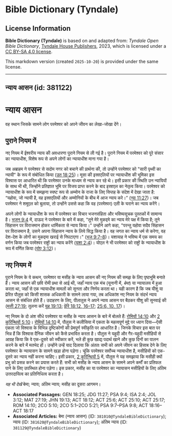 # Bible Dictionary (Tyndale)

## License Information

**Bible Dictionary (Tyndale)** is based on and adapted from: _Tyndale Open Bible Dictionary_, [Tyndale House Publishers](https://tyndaleopenresources.com/), 2023, which is licensed under a [CC BY-SA 4.0 license](https://creativecommons.org/licenses/by-sa/4.0/legalcode.en).

This markdown version (created `2025-10-20`) is provided under the same license.



--------------------------------

## न्याय आसन (id: 381122)

न्याय आसन
=========

वह स्थान जिसके सामने लोग परमेश्वर को अपने जीवन का लेखा\-जोखा देंगे।

पुराने नियम में
---------------

नए नियम में ईश्वरीय न्याय की अवधारणा पुराने नियम से ली गई है। पुराने नियम में परमेश्वर को पूरे संसार का न्यायाधीश, विशेष रूप से अपने लोगों का न्यायाधीश माना गया है।

जब अब्राहम ने परमेश्वर से सदोम नगर को बचाने की प्रार्थना की, तो उन्होंने परमेश्वर को "सारी पृथ्वी का न्यायी" के रूप में संबोधित किया ([उत 18:25](https://ref.ly/Gen18:25))। मूसा की इस्राएलियों पर न्यायाधीश की भूमिका इस विश्वास पर आधारित थी कि परमेश्वर उनके माध्यम से न्याय कर रहे थे। इसी प्रकार की स्थिति उन न्यायियों के साथ भी थी, जिन्होंने प्रतिज्ञात भूमि पर विजय प्राप्त करने के बाद इस्राएल का नेतृत्व किया। परमेश्वर को न्यायाधीश के रूप में समझना स्पष्ट रूप से अम्मोन के राजा के लिए यिप्तह के संदेश में देखा जाता है: “यहोवा, जो न्यायी है, वह इस्राएलियों और अम्मोनियों के बीच में आज न्याय करे।” ([न्या 11:27](https://ref.ly/Judg11:27))। जब परमेश्वर ने शमूएल को बुलाया, तो उन्होंने उससे कहा कि वह (परमेश्वर) एली के घराने का न्याय करेंगे।

अपने लोगों के न्यायाधीश के रूप में परमेश्वर का विचार भजनसंहिता और भविष्यसूचक पुस्तकों में सामान्य है। [भजन 9:4](https://ref.ly/Ps9:4) में, दाऊद ने परमेश्वर के बारे में कहा, "तूने मेरे मुकद्दमे का न्याय मेरे पक्ष में किया है; तूने सिंहासन पर विराजमान होकर धार्मिकता से न्याय किया।" उन्होंने आगे कहा, "परन्तु यहोवा सदैव सिंहासन पर विराजमान है, उसने अपना सिंहासन न्याय के लिये सिद्ध किया है। वह जगत का न्याय धर्म से करेगा, वह देश\-देश के लोगों का मुकद्दमा खराई से निपटाएगा।" ([भज 9:7–8](https://ref.ly/Ps9:7-Ps9:8))। यशायाह ने भविष्य में एक समय का वर्णन किया जब परमेश्वर राष्ट्रों का न्याय करेंगे ([यशा 2:4](https://ref.ly/Isa2:4))। योएल ने भी परमेश्वर को राष्ट्रों के न्यायाधीश के रूप में वर्णित किया ([योए 3:12](https://ref.ly/Joel3:12))।

नए नियम में
-----------

पुराने नियम के ये कथन, परमेश्वर या मसीह के न्याय आसन की नए नियम की समझ के लिए पृष्ठभूमि बनाते हैं। न्याय आसन की छवि रोमी प्रथा से आई थी, जहाँ न्याय एक मंच (यूनानी में, *बेमा*) या न्यायालय में हुआ करता था, जहाँ से एक न्यायाधीश मामलों को सुनता और निर्णय करता था। यही कारण है कि जब यीशु या प्रेरित पौलुस को किसी शासक अधिकारी के सामने लाया गया, तब अधिकांश नए नियम के संदर्भ न्याय आसन से संबंधित होते हैं। उदाहरण के लिए, पीलातुस ने अपने न्याय आसन पर बैठकर यीशु की सुनवाई की ([मत्ती 27:19](https://ref.ly/Matt27:19); तुलना करें [यूह 19:13](https://ref.ly/John19:13); [प्रेरि 18:12, 16–17](https://ref.ly/Acts18:12); [25:6, 10, 17](https://ref.ly/Acts25:6))।

नए नियम के दो अंश सीधे परमेश्वर या मसीह के न्याय आसन के बारे में बोलते हैं: [रोमियों 14:10](https://ref.ly/Rom14:10) और [2 कुरिन्थियों 5:10](https://ref.ly/2Cor5:10)। [रोमियों 14:10](https://ref.ly/Rom14:10) में, पौलुस ने कलीसिया में एकता के महत्वपूर्ण मुद्दे पर ध्यान दिया—ऐसी एकता जो विश्वास के विभिन्न दृष्टिकोणों की प्रेमपूर्ण स्वीकृति पर आधारित है। जिनके विचार इस बात पर भिन्न हैं कि विश्वास दैनिक जीवन को कैसे प्रभावित करता है। पौलुस ने यहूदी और गैर\-यहूदी मसीहियों से आग्रह किया कि वे एक\-दूसरे को स्वीकार करें, भले ही कुछ खाद्य पदार्थ खाने और कुछ दिनों का पालन करने के बारे में मतभेद हों। उन्होंने उन्हें याद दिलाया कि अंततः सभी को अपने जीवन का हिसाब देने के लिए परमेश्वर के न्यायासन के सामने खड़ा होना पड़ेगा। चूंकि परमेश्वर सर्वोच्च न्यायाधीश है, मसीहियों को एक\-दूसरे का न्याय नहीं करना चाहिए। इसी प्रकार, [2 कुरिन्थियों 5](https://ref.ly/2Cor5:1-2Cor5:21) में, पौलुस ने यह समझाया कि मसीही क्यों प्रभु को प्रसन्न करने का प्रयास करते हैं: सभी को मसीह के न्याय आसन के सामने अपने कर्मों का प्रतिफल पाने के लिए उपस्थित होना पड़ेगा। इस प्रकार, मसीह का या परमेश्वर का न्यायासन मसीहियों के लिए अंतिम उत्तरदायित्व का प्रतिनिधित्व करता है।  
  
*यह भी देखें* बेमा; न्याय; अंतिम न्याय; मसीह का दूसरा आगमन।

* **Associated Passages:** GEN 18:25; JDG 11:27; PSA 9:4; ISA 2:4; JOL 3:12; MAT 27:19; JHN 19:13; ACT 18:12; ACT 25:6; ACT 25:10; ACT 25:17; ROM 14:10; 2CO 5:10; 2CO 5:1–2CO 5:21; PSA 9:7–PSA 9:8; ACT 18:16–ACT 18:17
* **Associated Articles:** बेमा (न्याय आसन) (ID: `381010@TyndaleBibleDictionary`); न्याय (ID: `381620@TyndaleBibleDictionary`); अंतिम न्याय  (ID: `381129@TyndaleBibleDictionary`)

